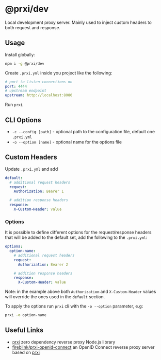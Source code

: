# @prxi/dev

Local development proxy server. Mainly used to inject custom headers to both request and response.

## Usage

Install globally:

```bash
npm i -g @prxi/dev
```

Create `.prxi.yml` inside you project like the following:

```yaml
# port to listen connections on
port: 4444
# upstream endpoint
upstream: http://localhost:8080
```

Run `prxi`

## CLI Options

- `-c --config [path]` - optional path to the configuration file, default one `.prxi.yml`
- `-o --option [name]` - optional name for the options file

## Custom Headers

Update `.prxi.yml` and add

```yaml
default:
  # additional request headers
  request:
    Authorization: Bearer 1

  # addition response headers
  response:
    X-Custom-Header: value
```

### Options

It is possible to define different options for the request/response headers that will be added to the default set, add the following to the `.prxi.yml`:

```yaml
options:
  option-name:
    # additional request headers
    request:
      Authorization: Bearer 2

    # addition response headers
    response:
      X-Custom-Header: value
```

Note: in the example above both `Authorization` and `X-Custom-Header` values will override the ones used in the `default` section.

To apply the options run `prxi` cli with the `-o --option` parameter, e.g:

```bash
prxi -o option-name
```

## Useful Links

- [prxi](https://www.npmjs.com/package/prxi) zero dependency reverse proxy Node.js library
- [fireblink/prxi-openid-connect](https://hub.docker.com/r/fireblink/prxi-openid-connect) an OpenID Connect reverse proxy server based on [prxi](https://www.npmjs.com/package/prxi)
